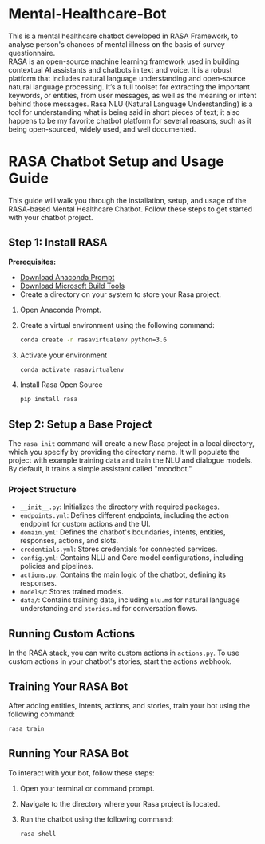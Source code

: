 # Mental-Healthcare-Bot

This is a mental healthcare chatbot developed in RASA Framework, to analyse person's chances of mental illness on the basis of survey questionnaire. <br>
RASA is an open-source machine learning framework used in building contextual AI assistants and chatbots in text and voice. It is a robust platform that includes natural language understanding and open-source natural language processing. It’s a full toolset for extracting the important keywords, or entities, from user messages, as well as the meaning or intent behind those messages. Rasa NLU (Natural Language Understanding) is a tool for understanding what is being said in short pieces of text; it also happens to be my favorite chatbot platform for several reasons, such as it being open-sourced, widely used, and well documented.

# RASA Chatbot Setup and Usage Guide

This guide will walk you through the installation, setup, and usage of the RASA-based Mental Healthcare Chatbot. Follow these steps to get started with your chatbot project.

## Step 1: Install RASA

**Prerequisites:**

- [Download Anaconda Prompt](link-to-anaconda-prompt)
- [Download Microsoft Build Tools](link-to-build-tools)
- Create a directory on your system to store your Rasa project.

1. Open Anaconda Prompt.

2. Create a virtual environment using the following command:
   
   ```bash
   conda create -n rasavirtualenv python=3.6

3. Activate your environment

   ```bash
   conda activate rasavirtualenv

4. Install Rasa Open Source

   ```bash
   pip install rasa

## Step 2: Setup a Base Project

The `rasa init` command will create a new Rasa project in a local directory, which you specify by providing the directory name. It will populate the project with example training data and train the NLU and dialogue models. By default, it trains a simple assistant called "moodbot."

### Project Structure

- `__init__.py`: Initializes the directory with required packages.
- `endpoints.yml`: Defines different endpoints, including the action endpoint for custom actions and the UI.
- `domain.yml`: Defines the chatbot's boundaries, intents, entities, responses, actions, and slots.
- `credentials.yml`: Stores credentials for connected services.
- `config.yml`: Contains NLU and Core model configurations, including policies and pipelines.
- `actions.py`: Contains the main logic of the chatbot, defining its responses.
- `models/`: Stores trained models.
- `data/`: Contains training data, including `nlu.md` for natural language understanding and `stories.md` for conversation flows.

## Running Custom Actions

In the RASA stack, you can write custom actions in `actions.py`. To use custom actions in your chatbot's stories, start the actions webhook.

## Training Your RASA Bot

After adding entities, intents, actions, and stories, train your bot using the following command:

```bash
rasa train
```

## Running Your RASA Bot

To interact with your bot, follow these steps:

1. Open your terminal or command prompt.

2. Navigate to the directory where your Rasa project is located.

3. Run the chatbot using the following command:

   ```bash
   rasa shell
